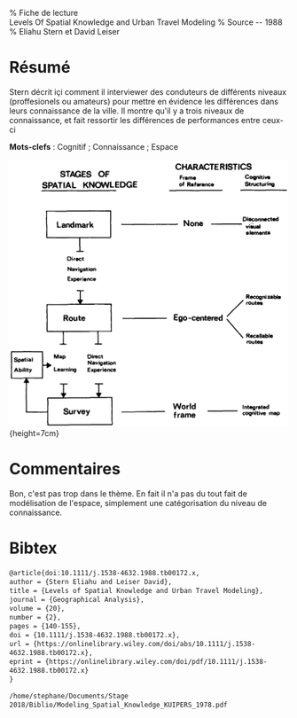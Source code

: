 % Fiche de lecture  
Levels Of Spatial Knowledge and Urban Travel Modeling
% Source -- 1988
% Eliahu Stern et David Leiser

# Résumé

Stern décrit içi comment il interviewer des conduteurs de différents niveaux
(proffesionels ou amateurs) pour mettre en évidence les différences dans leurs
connaissance de la ville. Il montre qu'il y a trois niveaux de connaissance, et
fait ressortir les différences de performances entre ceux-ci

**Mots-clefs** : Cognitif ; Connaissance ; Espace

![Les trois niveaux de connaissance de l'espace](stern1988.png){height=7cm}

# Commentaires

Bon, c'est pas trop dans le thème. En fait il n'a pas du tout fait de modélisation
de l'espace, simplement une catégorisation du niveau de connaissance.

# Bibtex

```
@article{doi:10.1111/j.1538-4632.1988.tb00172.x,
author = {Stern Eliahu and Leiser David},
title = {Levels of Spatial Knowledge and Urban Travel Modeling},
journal = {Geographical Analysis},
volume = {20},
number = {2},
pages = {140-155},
doi = {10.1111/j.1538-4632.1988.tb00172.x},
url = {https://onlinelibrary.wiley.com/doi/abs/10.1111/j.1538-4632.1988.tb00172.x},
eprint = {https://onlinelibrary.wiley.com/doi/pdf/10.1111/j.1538-4632.1988.tb00172.x}
}
```

```
/home/stephane/Documents/Stage 2018/Biblio/Modeling_Spatial_Knowledge_KUIPERS_1978.pdf
```
